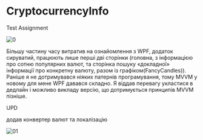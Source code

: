 # CryptocurrencyInfo

Test Assignment

![0](https://user-images.githubusercontent.com/125378481/225700161-6a4a81e5-07a4-4972-864c-43fe20d923be.gif)

Більшу частину часу витратив на ознайомлення з WPF, додаток сируватий, працюють лише перші дві сторінки (головна, з інформацією про сотню популярних валют, та сторінка пошуку «докладної» інформації про конкретну валюту, разом із графіком(FancyCandles)). Раніше я не дотримувався ніяких патернів програмування, тому MVVM у новому для мене WPF давався складно. Я віддав перевагу укластися в дедлайн і можливо викладу версію, що дотримується принципів MVVM пізніше.

UPD

додав конвертер валют та локалізацію

![01](https://user-images.githubusercontent.com/125378481/225789788-99746119-93dc-4858-b918-327223d3d787.gif)
